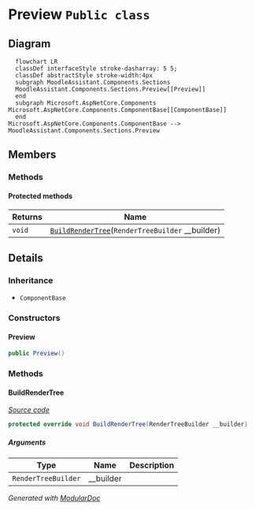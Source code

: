 # Preview `Public class`

## Diagram
```mermaid
  flowchart LR
  classDef interfaceStyle stroke-dasharray: 5 5;
  classDef abstractStyle stroke-width:4px
  subgraph MoodleAssistant.Components.Sections
  MoodleAssistant.Components.Sections.Preview[[Preview]]
  end
  subgraph Microsoft.AspNetCore.Components
Microsoft.AspNetCore.Components.ComponentBase[[ComponentBase]]
  end
Microsoft.AspNetCore.Components.ComponentBase --> MoodleAssistant.Components.Sections.Preview
```

## Members
### Methods
#### Protected  methods
| Returns | Name |
| --- | --- |
| `void` | [`BuildRenderTree`](#buildrendertree)(`RenderTreeBuilder` __builder) |

## Details
### Inheritance
 - `ComponentBase`

### Constructors
#### Preview
```csharp
public Preview()
```

### Methods
#### BuildRenderTree
[*Source code*](https://github.com///blob//MoodleAssistant/Components/Sections/Preview.razor#L16707566)
```csharp
protected override void BuildRenderTree(RenderTreeBuilder __builder)
```
##### Arguments
| Type | Name | Description |
| --- | --- | --- |
| `RenderTreeBuilder` | __builder |   |

*Generated with* [*ModularDoc*](https://github.com/hailstorm75/ModularDoc)
